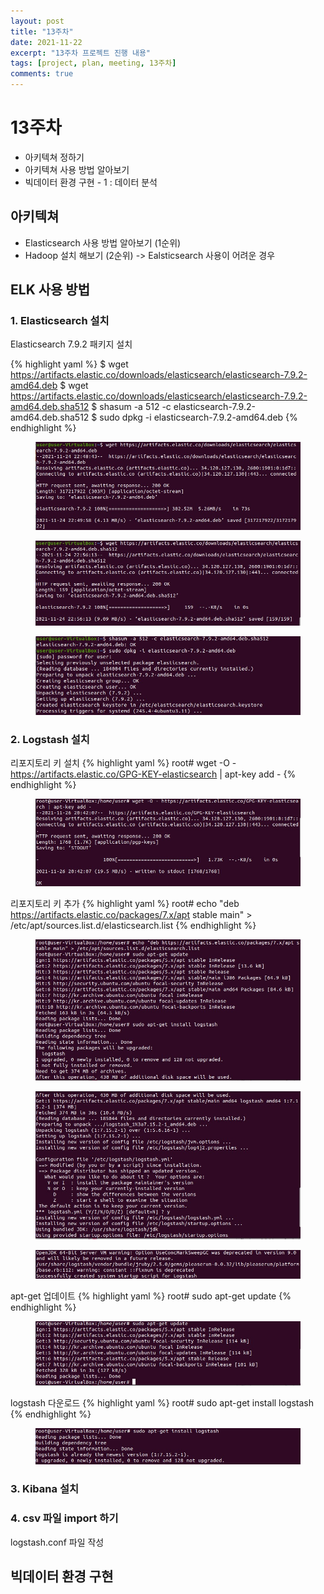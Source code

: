 ```yaml
---
layout: post
title: "13주차"
date: 2021-11-22
excerpt: "13주차 프로젝트 진행 내용"
tags: [project, plan, meeting, 13주차]
comments: true
---
```


# 13주차
* 아키텍쳐 정하기
* 아키텍쳐 사용 방법 알아보기
* 빅데이터 환경 구현 - 1 : 데이터 분석


## 아키텍쳐
* Elasticsearch 사용 방법 알아보기 (1순위)
* Hadoop 설치 해보기 (2순위) -> Ealsticsearch 사용이 어려운 경우

## ELK 사용 방법

### 1. Elasticsearch 설치
Elasticsearch 7.9.2 패키지 설치

{% highlight yaml %}
$ wget https://artifacts.elastic.co/downloads/elasticsearch/elasticsearch-7.9.2-amd64.deb 
$ wget https://artifacts.elastic.co/downloads/elasticsearch/elasticsearch-7.9.2-amd64.deb.sha512 
$ shasum -a 512 -c elasticsearch-7.9.2-amd64.deb.sha512 
$ sudo dpkg -i elasticsearch-7.9.2-amd64.deb
{% endhighlight %}

<figure>
	<img src="/assets/img/post/elasticsearch 설치1.jpg">
</figure>
<figure>
	<img src="/assets/img/post/elasticsearch 설치2.jpg">
</figure>
<figure>
	<img src="/assets/img/post/elasticsearch 설치3.jpg">
</figure>

### 2. Logstash 설치
리포지토리 키 설치
{% highlight yaml %}
root# wget -O - https://artifacts.elastic.co/GPG-KEY-elasticsearch | apt-key add -
{% endhighlight %}
<figure>
	<img src="/assets/img/post/1.리포지토리키 설치.jpg">
</figure>

리포지토리 키 추가
{% highlight yaml %}
root# echo "deb https://artifacts.elastic.co/packages/7.x/apt stable main" > /etc/apt/sources.list.d/elasticsearch.list
{% endhighlight %}
<figure>
	<img src="/assets/img/post/2. 리포지토리키 추가.jpg">
</figure>
<figure>
	<img src="/assets/img/post/3. 리포지토리키 추가-1.jpg">
</figure>
<figure>
	<img src="/assets/img/post/4. 레포지토리키 추가-2.jpg">
</figure>

apt-get 업데이트
{% highlight yaml %}
root# sudo apt-get update
{% endhighlight %}
<figure>
	<img src="/assets/img/post/5. apt-get update.jpg">
</figure>

logstash 다운로드
{% highlight yaml %}
root# sudo apt-get install logstash
{% endhighlight %}
<figure>
	<img src="/assets/img/post/6. logstash 다운로드.jpg">
</figure>

### 3. Kibana 설치

### 4. csv 파일 import 하기

logstash.conf 파일 작성
<script src="https://gist.github.com/riri0602/4a8ac12d55ab8f17eb2d879226da0739.js"></script>

## 빅데이터 환경 구현
